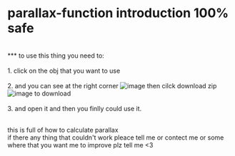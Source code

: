 # parallax-function introduction 100% safe

 <br> *** to use this thing you need to: <br>
 <br> 1. click on the obj that you want to use <br>
 <br> 2. and you can see at the right corner ![image](https://github.com/Tkunsss/parallax-function/assets/135447187/ee85d04b-198b-43d4-89a3-a193c3d7f90f)
 then cilck download zip ![image](https://github.com/Tkunsss/parallax-function/assets/135447187/1d4830d0-91c1-4755-ae11-57d5266b2d2b)
 to download<br>
 <br> 3. and open it and then you finlly could use it. <br>

 <br> this is full of how to calculate parallax <br>
if there any thing that couldn't work pleace tell me or contect me or some where that you want me to improve plz tell me <3
